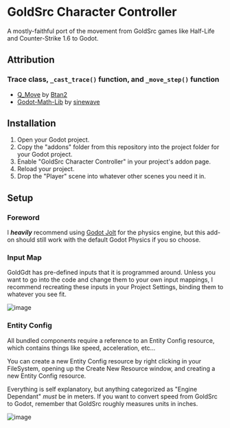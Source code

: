 # GoldSrc Character Controller

A mostly-faithful port of the movement from GoldSrc games like Half-Life and Counter-Strike 1.6 to Godot.

## Attribution

### Trace class, `_cast_trace()` function, and `_move_step()` function
- [Q_Move](https://github.com/Btan2/Q_Move) by [Btan2](https://github.com/Btan2)
- [Godot-Math-Lib](https://github.com/sinewavey/Godot-Math-Lib) by [sinewave](https://github.com/sinewavey)

## Installation

1. Open your Godot project.
2. Copy the "addons" folder from this repository into the project folder for your Godot project.
3. Enable "GoldSrc Character Controller" in your project's addon page.
4. Reload your project.
5. Drop the "Player" scene into whatever other scenes you need it in.

## Setup

### Foreword

I ***heavily*** recommend using [Godot Jolt](https://github.com/godot-jolt/godot-jolt) for the physics engine, but this add-on should still work with the default Godot Physics if you so choose.

### Input Map

GoldGdt has pre-defined inputs that it is programmed around. Unless you want to go into the code and change them to your own input mappings, I recommend recreating these inputs in your Project Settings, binding them to whatever you see fit.

![image](https://github.com/user-attachments/assets/c85a2cbd-5c2c-42b1-a5af-252cc4cb41a6)

### Entity Config

All bundled components require a reference to an Entity Config resource, which contains things like speed, acceleration, etc...

You can create a new Entity Config resource by right clicking in your FileSystem, opening up the Create New Resource window, and creating a new Entity Config resource.

Everything is self explanatory, but anything categorized as "Engine Dependant" *must* be in meters. If you want to convert speed from GoldSrc to Godot, remember that GoldSrc roughly measures units in inches.

![image](https://github.com/user-attachments/assets/51d9a6e7-1649-4d63-bfc1-b83822108ee6)

